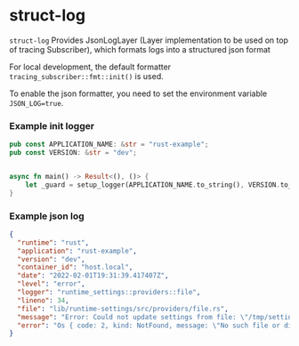 # struct-log

`struct-log` Provides JsonLogLayer (Layer implementation to be used on top of tracing Subscriber), which formats logs
into a structured json format

For local development, the default formatter `tracing_subscriber::fmt::init()` is used.

To enable the json formatter, you need to set the environment variable `JSON_LOG=true`.

### Example init logger

```rust
pub const APPLICATION_NAME: &str = "rust-example";
pub const VERSION: &str = "dev";


async fn main() -> Result<(), ()> {
    let _guard = setup_logger(APPLICATION_NAME.to_string(), VERSION.to_string());
}
```

### Example json log

```json
{
  "runtime": "rust",
  "application": "rust-example",
  "version": "dev",
  "container_id": "host.local",
  "date": "2022-02-01T19:31:39.417407Z",
  "level": "error",
  "logger": "runtime_settings::providers::file",
  "lineno": 34,
  "file": "lib/runtime-settings/src/providers/file.rs",
  "message": "Error: Could not update settings from file: \"/tmp/settings.json\"",
  "error": "Os { code: 2, kind: NotFound, message: \"No such file or directory\" }"
}
```